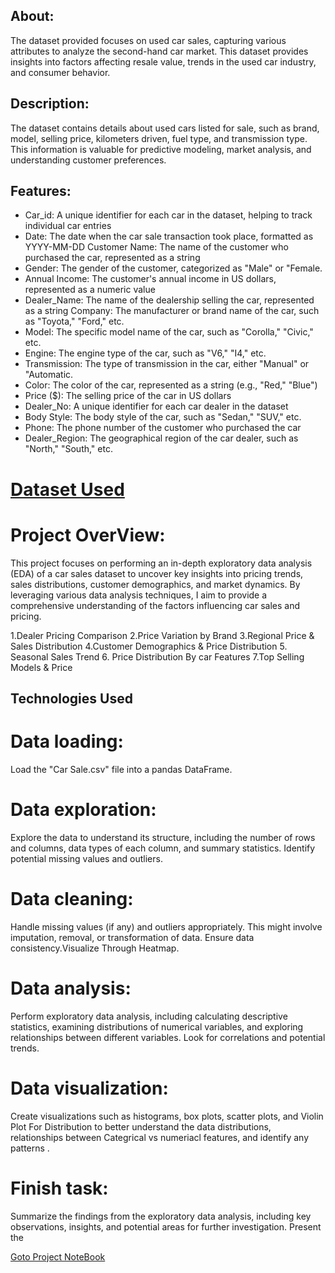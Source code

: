 ## About:
The dataset provided focuses on used car sales, capturing various attributes to analyze the second-hand car market. This dataset provides insights into factors affecting resale value, trends in the used car industry, and consumer behavior.
## Description:
The dataset contains details about used cars listed for sale, such as brand, model, selling price, kilometers driven, fuel type, and transmission type. This information is valuable for predictive modeling, market analysis, and understanding customer preferences.
## Features:
* Car_id: A unique identifier for each car in the dataset, helping to track individual car entries
* Date: The date when the car sale transaction took place, formatted as YYYY-MM-DD Customer Name: The name of the customer who purchased the car, represented as a string
* Gender: The gender of the customer, categorized as "Male" or "Female.
* Annual Income: The customer's annual income in US dollars, represented as a numeric value
* Dealer_Name: The name of the dealership selling the car, represented as a string Company: The manufacturer or brand name of the car, such as "Toyota," "Ford," etc.
* Model: The specific model name of the car, such as "Corolla," "Civic," etc.
* Engine: The engine type of the car, such as "V6," "I4," etc.
* Transmission: The type of transmission in the car, either "Manual" or "Automatic.
* Color: The color of the car, represented as a string (e.g., "Red," "Blue")
* Price ($): The selling price of the car in US dollars
* Dealer_No: A unique identifier for each car dealer in the dataset
* Body Style: The body style of the car, such as "Sedan," "SUV," etc.
* Phone: The phone number of the customer who purchased the car
* Dealer_Region: The geographical region of the car dealer, such as "North," "South," etc.

# [Dataset Used](https://github.com/user-attachments/files/20738383/Car.Sale.csv/) 

# Project OverView:
This project focuses on performing an in-depth exploratory data analysis (EDA) of a car sales dataset to uncover key insights into pricing trends, sales distributions, customer demographics, and market dynamics. By leveraging various data analysis techniques, I aim to provide a comprehensive understanding of the factors influencing car sales and pricing.

1.Dealer Pricing Comparison
2.Price Variation by Brand
3.Regional Price & Sales Distribution
4.Customer Demographics & Price Distribution
5. Seasonal Sales Trend
6. Price Distribution By car Features
7.Top Selling Models & Price

## Technologies Used
# Data loading: 
Load the "Car Sale.csv" file into a pandas DataFrame.
# Data exploration: 
Explore the data to understand its structure, including the number of rows and columns, data types of each column, and summary statistics. Identify potential missing values and outliers.
# Data cleaning: 
Handle missing values (if any) and outliers appropriately. This might involve imputation, removal, or transformation of data. Ensure data consistency.Visualize Through Heatmap.
# Data analysis: 
Perform exploratory data analysis, including calculating descriptive statistics, examining distributions of numerical variables, and exploring relationships between different variables. Look for correlations and potential trends.
# Data visualization: 
Create visualizations such as histograms, box plots, scatter plots, and Violin Plot For Distribution to better understand the data distributions, relationships between Categrical vs numeriacl features, and identify any patterns .
# Finish task: 
Summarize the findings from the exploratory data analysis, including key observations, insights, and potential areas for further investigation. Present the 
 
 [Goto Project NoteBook](https://github.com/Satyajit546/Car-Sale-EDA-Project/blob/main/Car%20Sales%20EDA/Car_sales_EDA_.ipynb)



